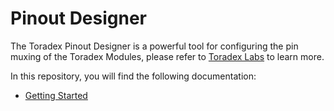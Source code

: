 # Pinout Designer #

The Toradex Pinout Designer is a powerful tool for configuring the pin muxing of the Toradex Modules, please refer to [Toradex Labs](https://labs.toradex.com/projects/pinout-designer-tool) to learn more.

In this repository, you will find the following documentation:

- [Getting Started](./GettingStarted.md)